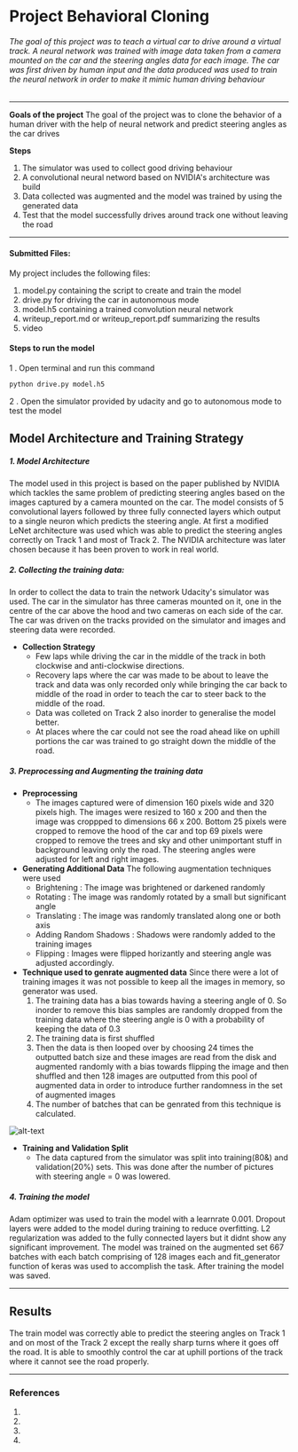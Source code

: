 # **Project Behavioral Cloning** 


###### The goal of this project was to teach a virtual car to drive around a virtual track. A neural network was trained with image data taken from a camera mounted on the car and the steering angles data for each image. The car was first driven by human input and the data produced was used to train the neural network in order to make it mimic human driving behaviour 


---

**Goals of the project**
The goal of the project was to clone the behavior of a human driver with the help of neural network and predict steering angles as the car drives 

**Steps**
1.  The simulator was used to collect good driving behaviour
2.  A convolutional neural netword based on NVIDIA's architecture was build
3.  Data collected was augmented and the model was trained by using the generated data 
4.  Test that the model successfully drives around track one without leaving the road



[//]: # (Image References)

[image1]: ./examples/placeholder.png "Model Visualization"
[image2]: ./examples/placeholder.png "Grayscaling"
[image3]: ./examples/placeholder_small.png "Recovery Image"
[image4]: ./examples/placeholder_small.png "Recovery Image"
[image5]: ./examples/placeholder_small.png "Recovery Image"
[image6]: ./examples/placeholder_small.png "Normal Image"
[image7]: ./examples/placeholder_small.png "Flipped Image"

---

#### Submitted Files: 

My project includes the following files:
1. model.py containing the script to create and train the model
2. drive.py for driving the car in autonomous mode
3. model.h5 containing a trained convolution neural network 
4. writeup_report.md or writeup_report.pdf summarizing the results
5. video

#### Steps to run the model
1 . Open terminal and run this command 
```sh
python drive.py model.h5
```
2 . Open the simulator provided by udacity and go to autonomous mode to test the model


## Model Architecture and Training Strategy

##### 1. Model Architecture

The model used in this project is based on the paper published by NVIDIA which tackles the same problem of predicting steering angles based on the images captured by a camera mounted on the car. The model consists of 5 convolutional layers followed by three fully connected layers which output to a single neuron which predicts the steering angle. At first a modified LeNet architecture was used which was able to predict the steering angles correctly on Track 1 and most of Track 2. The NVIDIA architecture was later chosen because it has been proven to work in real world. 

##### 2. Collecting the training data:
In order to collect the data to train the network Udacity's simulator was used. The car in the simulator has three cameras mounted on it, one in the centre of the car above the hood and two cameras on each side of the car. The car was driven on the tracks provided on the simulator and images and steering data were recorded. 

 - **Collection Strategy**
    - Few laps while driving the car in the middle of the track in both clockwise and          anti-clockwise directions. 
    - Recovery laps where the car was made to be about to leave the track and data was         only recorded only while bringing the car back to middle of the road in order to         teach the car to steer back to the middle of the road.
    - Data was colleted on Track 2 also inorder to generalise the model better. 
    - At places where the car could not see the road ahead like on uphill portions the car was trained to go straight down the middle of the road. 
 
##### 3. Preprocessing and Augmenting the training data
 - **Preprocessing**
    - The images captured were of dimension 160 pixels wide and 320 pixels high. The           images were resized to 160 x 200 and then the image was croppped to dimensions 66 x       200. Bottom 25 pixels were cropped to remove the hood of the car and top 69 pixels       were cropped to remove the trees and sky and other unimportant stuff in background       leaving only the road. The steering angles were adjusted for left and right images.
 - **Generating Additional Data**
    The following augmentation techniques were used 
    -  Brightening : The image was brightened or darkened randomly 
    -  Rotating : The image was randomly rotated by a small but significant angle 
    -  Translating : The image was randomly translated along one or both axis
    -  Adding Random Shadows : Shadows were randomly added to the training images
    -  Flipping : Images were flipped horizantly and steering angle was adjusted                           accordingly.
 - **Technique used to  genrate augmented data**
  Since there were a lot of training images it was not possible to keep all the images      in memory, so generator was used.  
   1. The training data has a bias towards having a steering angle of 0. So inorder to remove this bias samples are randomly dropped from the training data where the steering angle is 0 with a probability of keeping the data of 0.3 
   2. The training data is first shuffled 
   3. Then the data is then looped over by choosing 24 times the outputted batch size and       these images are read from the disk and augmented randomly with a bias towards flipping the image and then shuffled and then 128 images are outputted from this pool of augmented data in order to introduce further randomness in the set of augmented images
   4. The number of batches that can be genrated from this technique is calculated.


![alt-text]('examples/prep1.png')

- **Training and Validation Split**
    - The data captured from the simulator was split into training(80&) and validation(20%) sets. This was done after the number of pictures with steering angle = 0 was lowered.

##### 4. Training the model
Adam optimizer was used to train the model with a learnrate 0.001. Dropout layers were added to the model during training  to reduce overfitting. L2 regularization was added to the fully connected layers but it didnt show any significant improvement. The model was trained on the augmented set 667 batches with each batch comprising of 128 images each and fit_generator function of keras was used to accomplish the task. After training the model was saved. 

___
## **Results**
The train model was correctly able to predict the steering angles on Track 1 and on most of the Track 2 except the really sharp turns where it goes off the road. It is able to smoothly control the car at uphill portions of the track where it cannot see the road properly. 

---
### References
1. 
2. 
3. 
4. 








